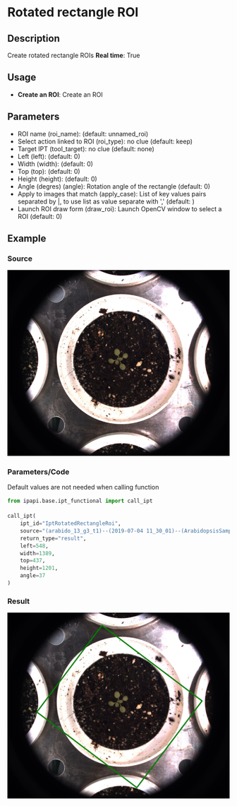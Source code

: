 # Rotated rectangle ROI

## Description

Create rotated rectangle ROIs
**Real time**: True

## Usage

- **Create an ROI**: Create an ROI

## Parameters

- ROI name (roi_name):  (default: unnamed_roi)
- Select action linked to ROI (roi_type): no clue (default: keep)
- Target IPT (tool_target): no clue (default: none)
- Left (left):  (default: 0)
- Width (width):  (default: 0)
- Top (top):  (default: 0)
- Height (height):  (default: 0)
- Angle (degres) (angle): Rotation angle of the rectangle (default: 0)
- Apply to images that match (apply_case): List of key values pairs separated by |, to use list as value separate with ',' (default: )
- Launch ROI draw form (draw_roi): Launch OpenCV window to select a ROI (default: 0)

## Example

### Source

![Source image](images/arabido_sample_plant.jpg)

### Parameters/Code

Default values are not needed when calling function

```python
from ipapi.base.ipt_functional import call_ipt

call_ipt(
    ipt_id="IptRotatedRectangleRoi",
    source="(arabido_13_g3_t1)--(2019-07-04 11_30_01)--(ArabidopsisSampleExperiment)--(vis-side0).jpg",
    return_type="result",
    left=548,
    width=1389,
    top=437,
    height=1201,
    angle=37
)
```

### Result

![Result image](images/ipt_Rotated_rectangle_ROI.jpg)

